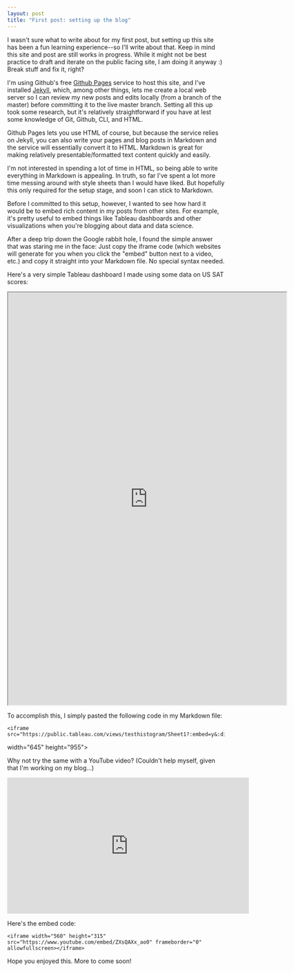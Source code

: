 ```yaml
---
layout: post
title: "First post: setting up the blog"
---
```

I wasn't sure what to write about for my first post, but setting up this site has been a fun learning experience--so I'll write about that.  Keep in mind this site and post are still works in progress.  While it might not be best practice to draft and iterate on the public facing site, I am doing it anyway :)  Break stuff and fix it, right?

I'm using Github's free [Github Pages](https://pages.github.com) service to host this site, and I've installed [Jekyll](http://jekyllrb.com), which, among other things, lets me create a local web server so I can review my new posts and edits locally (from a branch of the master) before committing it to the live master branch.  Setting all this up took some research, but it's relatively straightforward if you have at lest some knowledge of Git, Github, CLI, and HTML.

Github Pages lets you use HTML of course, but because the service relies on Jekyll, you can also write your pages and blog posts in Markdown and the service will essentially convert it to HTML.  Markdown is great for making relatively presentable/formatted text content quickly and easily.  

I'm not interested in spending a lot of time in HTML, so being able to write everything in Markdown is appealing.  In truth, so far I've spent a lot more time messing around with style sheets than I would have liked. But hopefully this only required for the setup stage, and soon I can stick to Markdown.

Before I committed to this setup, however, I wanted to see how hard it would be to embed rich content in my posts from other sites.  For example, it's pretty useful to embed things like Tableau dashboards and other visualizations when you're blogging about data and data science.  

After a deep trip down the Google rabbit hole, I found the simple answer that was staring me in the face:  Just copy the iframe code (which websites will generate for you when you click the "embed" button next to a video, etc.) and copy it straight into your Markdown file.  No special syntax needed. <facepalm>

Here's a very simple Tableau dashboard I made using some data on US SAT scores:


<iframe src="https://public.tableau.com/views/testhistogram/Sheet1?:embed=y&:display_count=yes"
 width="645" height="955"></iframe>


To accomplish this, I simply pasted the following code in my Markdown file:

    <iframe src="https://public.tableau.com/views/testhistogram/Sheet1?:embed=y&:display_count=yes"
 width="645" height="955"></iframe>

Why not try the same with a YouTube video? (Couldn't help myself, given that I'm working on my blog...)

<iframe width="560" height="315" src="https://www.youtube.com/embed/ZXsQAXx_ao0" frameborder="0" allowfullscreen></iframe>


Here's the embed code:

    <iframe width="560" height="315" src="https://www.youtube.com/embed/ZXsQAXx_ao0" frameborder="0" allowfullscreen></iframe>

Hope you enjoyed this.  More to come soon!
